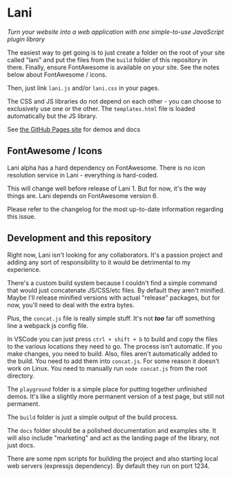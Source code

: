 # Lani
*Turn your website into a web application with one*
*simple-to-use JavaScript plugin library*

The easiest way to get going is to just create a folder
on the root of your site called "lani" and put the files
from the `build` folder of this repository in there.
Finally, ensure FontAwesome is available on your site.
See the notes below about FontAwesome / icons.

Then, just link `lani.js` and/or `lani.css` in your pages.

The CSS and JS libraries do not depend on each other - 
you can choose to exclusively use one or the other. The
`templates.html` file is loaded automatically but the JS
library.

See [the GitHub Pages site](https://algorythm-dylan.github.io/Lani/) for demos and docs

## FontAwesome / Icons

Lani alpha has a hard dependency on FontAwesome. There is
no icon resolution service in Lani - everything is hard-coded.

This will change well before release of Lani 1. But for now,
it's the way things are. Lani depends on FontAwesome version 6.

Please refer to the changelog for the most up-to-date information
regarding this issue.

## Development and this repository

Right now, Lani isn't looking for any collaborators.
It's a passion project and adding any sort of
responsibility to it would be detrimental to my
experience.

There's a custom build system because I couldn't find a
simple command that would just concatenate JS/CSS/etc files.
By default they aren't minified. Maybe I'll release
minified versions with actual "release" packages, but for
now, you'll need to deal with the extra bytes.

Plus, the `concat.js` file is really simple stuff. It's
not ***too*** far off something line a webpack js
config file.

In VSCode you can just press `ctrl + shift + b` to build
and copy the files to the various locations they need to go.
The process isn't automatic. If you make changes, you need
to build. Also, files aren't automatically added to the build.
You need to add them into `concat.js`. For some reason
it doesn't work on Linux. You need to manually run
`node concat.js` from the root directory.

The `playground` folder is a simple place for putting
together unfinished demos. It's like a slightly more
permanent version of a test page, but still not permanent.

The `build` folder is just a simple output of the build
process.

The `docs` folder should be a polished documentation and
examples site. It will also include "marketing" and act as
the landing page of the library, not just docs.

There are some npm scripts for building the project and
also starting local web servers (expressjs dependency).
By default they run on port 1234.